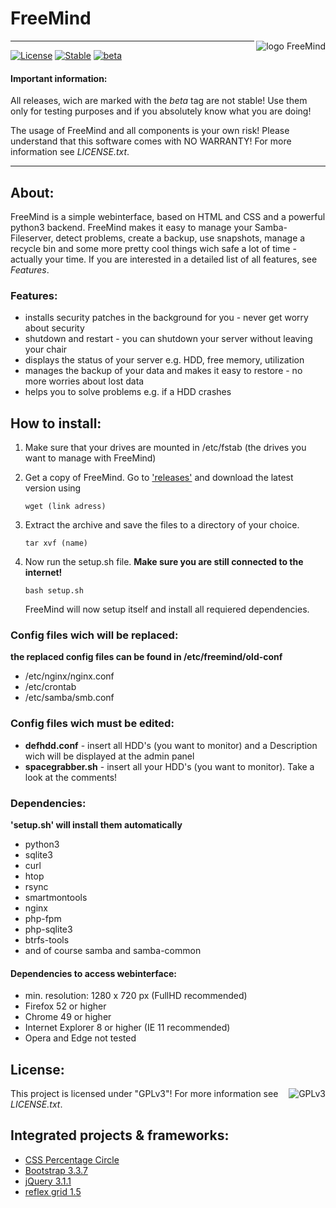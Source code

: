 # FreeMind

<img align="right" src="https://github.com/technikamateur/FreeMind/blob/master/logo/linux-server-128px.png" alt="logo FreeMind">

***

[![License](https://img.shields.io/badge/License-GPLv3-blue.svg)](https://www.gnu.org/licenses/gpl.txt)
[![Stable](https://img.shields.io/badge/Stable%20Version-1.0-green.svg)](https://github.com/technikamateur/FreeMind/releases)
[![beta](https://img.shields.io/badge/Beta%20Version-1.0-yellow.svg)](https://github.com/technikamateur/FreeMind/releases)

#### Important information:
All releases, wich are marked with the *beta* tag are not stable! Use them only for testing purposes and if you absolutely know what you are doing!

The usage of FreeMind and all components is your own risk! Please understand that this software comes with NO WARRANTY! For more information see *LICENSE.txt*.

***

## About:
FreeMind is a simple webinterface, based on HTML and CSS and a powerful python3 backend. FreeMind makes it easy to manage your Samba-Fileserver, detect problems, create a backup, use snapshots, manage a recycle bin and some more pretty cool things wich safe a lot of time - actually your time. If you are interested in a detailed list of all features, see *Features*.

### Features:
- installs security patches in the background for you - never get worry about security
- shutdown and restart - you can shutdown your server without leaving your chair
- displays the status of your server e.g. HDD, free memory, utilization
- manages the backup of your data and makes it easy to restore - no more worries about lost data
- helps you to solve problems e.g. if a HDD crashes

## How to install:
1. Make sure that your drives are mounted in /etc/fstab (the drives you want to manage with FreeMind)
2. Get a copy of FreeMind. Go to ['releases'](https://github.com/technikamateur/FreeMind/releases) and download the latest version using

    `wget (link adress)`

3. Extract the archive and save the files to a directory of your choice.

    `tar xvf (name)`

4. Now run the setup.sh file. **Make sure you are still connected to the internet!** 

    `bash setup.sh`

   FreeMind will now setup itself and install all requiered dependencies.

### Config files wich will be replaced:
**the replaced config files can be found in /etc/freemind/old-conf**
- /etc/nginx/nginx.conf
- /etc/crontab
- /etc/samba/smb.conf

### Config files wich must be edited:
- **defhdd.conf** - insert all HDD's (you want to monitor) and a Description wich will be displayed at the admin panel
- **spacegrabber.sh** - insert all your HDD's (you want to monitor). Take a look at the comments!

### Dependencies:
**'setup.sh' will install them automatically**
- python3
- sqlite3
- curl
- htop
- rsync
- smartmontools
- nginx
- php-fpm
- php-sqlite3
- btrfs-tools
- and of course samba and samba-common

#### Dependencies to access webinterface:
- min. resolution: 1280 x 720 px (FullHD recommended)
- Firefox 52 or higher
- Chrome 49 or higher
- Internet Explorer 8 or higher (IE 11 recommended)
- Opera and Edge not tested

## License:
<img align="right" src="https://github.com/technikamateur/FreeMind/blob/master/logo/gplv3.png" alt="GPLv3">

This project is licensed under "GPLv3"! For more information see *LICENSE.txt*.

## Integrated projects & frameworks:
- [CSS Percentage Circle](http://circle.firchow.net/)
- [Bootstrap 3.3.7](https://github.com/twbs/bootstrap)
- [jQuery 3.1.1](https://github.com/jquery/jquery)
- [reflex grid 1.5](http://leejordan.github.io/reflex/docs/)
